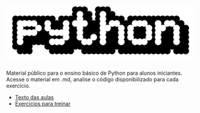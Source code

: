 # ![logo](https://github.com/lLittleJohnl/Python/blob/main/arquivos/IMAGENS/2560px-Python_logo_1990s.svg.png)
Material público para o ensino básico de Python para alunos iniciantes. Acesse o material em .md, analise o código disponibilizado para cada exercício.

- [Texto das aulas](aulas-md)
- [Exercícios para treinar](exercicios)
